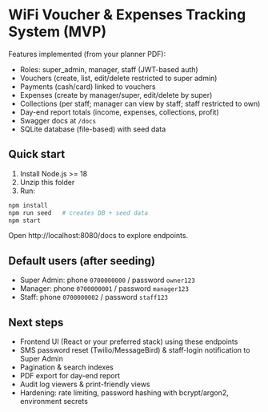 # WiFi Voucher & Expenses Tracking System (MVP)

Features implemented (from your planner PDF):
- Roles: super_admin, manager, staff (JWT-based auth)
- Vouchers (create, list, edit/delete restricted to super admin)
- Payments (cash/card) linked to vouchers
- Expenses (create by manager/super, edit/delete by super)
- Collections (per staff; manager can view by staff; staff restricted to own)
- Day-end report totals (income, expenses, collections, profit)
- Swagger docs at `/docs`
- SQLite database (file-based) with seed data

## Quick start
1) Install Node.js >= 18
2) Unzip this folder
3) Run:
```bash
npm install
npm run seed   # creates DB + seed data
npm start
```
Open http://localhost:8080/docs to explore endpoints.

## Default users (after seeding)
- Super Admin: phone `0700000000` / password `owner123`
- Manager: phone `0700000001` / password `manager123`
- Staff: phone `0700000002` / password `staff123`

## Next steps
- Frontend UI (React or your preferred stack) using these endpoints
- SMS password reset (Twilio/MessageBird) & staff-login notification to Super Admin
- Pagination & search indexes
- PDF export for day-end report
- Audit log viewers & print-friendly views
- Hardening: rate limiting, password hashing with bcrypt/argon2, environment secrets
